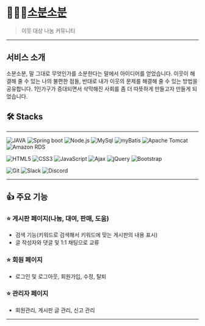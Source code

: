 # 🧑‍🤝‍🧑<a href="http://3.35.208.207/">소분소분</a>
> 이웃 대상 나눔 커뮤니티

---
## 서비스 소개
소분소분, 말 그대로 무엇인가를 소분한다는 말에서 아이디어를 얻었습니다. 
이웃이 해결해 줄 수 있는 나의 불편한 점들, 반대로 내가 이웃의 문제를 해결해 줄 수 있는 방법을 공유합니다.
1인가구가 증대되면서 삭막해진 사회를 좀 더 따뜻하게 만들고자 만들게 되었습니다.

## 🛠️ Stacks 
---
![JAVA](https://img.shields.io/badge/-JAVA-%23525C86)
![Spring boot](https://img.shields.io/badge/-Spring%20boot-%236DB33F)
![Node.js](https://img.shields.io/badge/-Node.js-%23339933)
![MySql](https://img.shields.io/badge/-Mysql-%234479A1)
![myBatis](https://img.shields.io/badge/-myBatis-%23FF5A5F)
![Apache Tomcat](https://img.shields.io/badge/-Apache%20Tomcat-%23F8DC75)
![Amazon RDS](https://img.shields.io/badge/-Amazon%20RDS-%23527FFF)

![HTML5](https://img.shields.io/badge/-HTML5-%23E34F26)
![CSS3](https://img.shields.io/badge/-CSS3-%231572B6)
![JavaScript](https://img.shields.io/badge/-JavaScript-%23F7DF1E)
![Ajax](https://img.shields.io/badge/-Ajax-%235A29E4)
![jQuery](https://img.shields.io/badge/-jQuery-%230769AD)
![Bootstrap](https://img.shields.io/badge/-Bootstrap-%237952B3)

![Git](https://img.shields.io/badge/-Git-%23F05032)
![Slack](https://img.shields.io/badge/-Slack-%234A154B)
![Discord](https://img.shields.io/badge/-Discord-%235865F2)

---
## 👍 주요 기능 

### ⭐️ 게시판 페이지(나눔, 대여, 판매, 도움)
- 검색 기능(키워드로 검색해서 키워드에 맞는 게시판의 내용 표시)
- 글 작성자와 댓글 및 1:1 채팅으로 교류 

### ⭐️ 회원 페이지
- 로그인 및 로그아웃, 회원가입, 수정, 탈퇴

### ⭐️ 관리자 페이지
- 회원관리, 게시판 글 관리, 신고 관리

---
